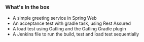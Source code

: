 ### What's In the box ###

- A simple greeting service in Spring Web
- An acceptance test with gradle task, using Rest Assured
- A load test using Gatling and the Gatling Gradle plugin
- A Jenkins file to run the build, test and load test sequentially